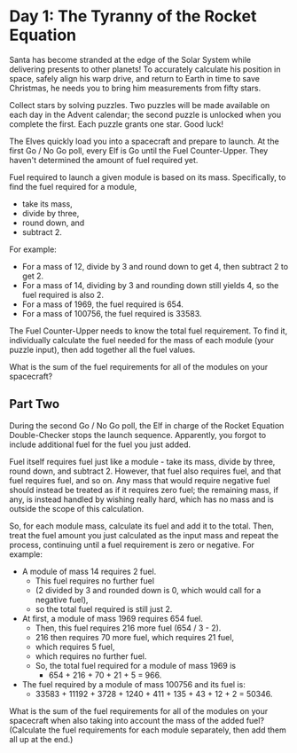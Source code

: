 # Day 1: The Tyranny of the Rocket Equation

Santa has become stranded at the edge of the Solar System while delivering
presents to other planets! To accurately calculate his position in space,
safely align his warp drive, and return to Earth in time to save Christmas,
he needs you to bring him measurements from fifty stars.

Collect stars by solving puzzles.
Two puzzles will be made available on each day in the Advent calendar;
the second puzzle is unlocked when you complete the first.
Each puzzle grants one star. Good luck!

The Elves quickly load you into a spacecraft and prepare to launch.
At the first Go / No Go poll, every Elf is Go until the Fuel Counter-Upper.
They haven't determined the amount of fuel required yet.

Fuel required to launch a given module is based on its mass.
Specifically, to find the fuel required for a module,

- take its mass,
- divide by three,
- round down, and
- subtract 2.

For example:

- For a mass of 12, divide by 3 and round down to get 4, then subtract 2 to get 2.
- For a mass of 14, dividing by 3 and rounding down still yields 4,
so the fuel required is also 2.
- For a mass of 1969, the fuel required is 654.
- For a mass of 100756, the fuel required is 33583.

The Fuel Counter-Upper needs to know the total fuel requirement. To find it,
individually calculate the fuel needed for the mass of each module (your puzzle
input), then add together all the fuel values.

What is the sum of the fuel requirements for all of
the modules on your spacecraft?

## Part Two

During the second Go / No Go poll, the Elf in charge of the Rocket Equation
Double-Checker stops the launch sequence. Apparently, you forgot to include
additional fuel for the fuel you just added.

Fuel itself requires fuel just like a module - take its mass, divide by three,
round down, and subtract 2. However, that fuel also requires fuel, and that fuel
requires fuel, and so on. Any mass that would require negative fuel should
instead be treated as if it requires zero fuel; the remaining mass, if any, is
instead handled by wishing really hard, which has no mass and is outside the
scope of this calculation.

So, for each module mass, calculate its fuel and add it to the total.
Then, treat the fuel amount you just calculated as the input mass and repeat the
process, continuing until a fuel requirement is zero or negative. For example:

- A module of mass 14 requires 2 fuel.
  - This fuel requires no further fuel
  - (2 divided by 3 and rounded down is 0, which would call for a negative fuel),
  - so the total fuel required is still just 2.
- At first, a module of mass 1969 requires 654 fuel.
  - Then, this fuel requires 216 more fuel (654 / 3 - 2).
  - 216 then requires 70 more fuel, which requires 21 fuel,
  - which requires 5 fuel,
  - which requires no further fuel.
  - So, the total fuel required for a module of mass 1969 is
    - 654 + 216 + 70 + 21 + 5 = 966.
- The fuel required by a module of mass 100756 and its fuel is:
  - 33583 + 11192 + 3728 + 1240 + 411 + 135 + 43 + 12 + 2 = 50346.

What is the sum of the fuel requirements for all of the modules on your
spacecraft when also taking into account the mass of the added fuel?
(Calculate the fuel requirements for each module separately,
then add them all up at the end.)
